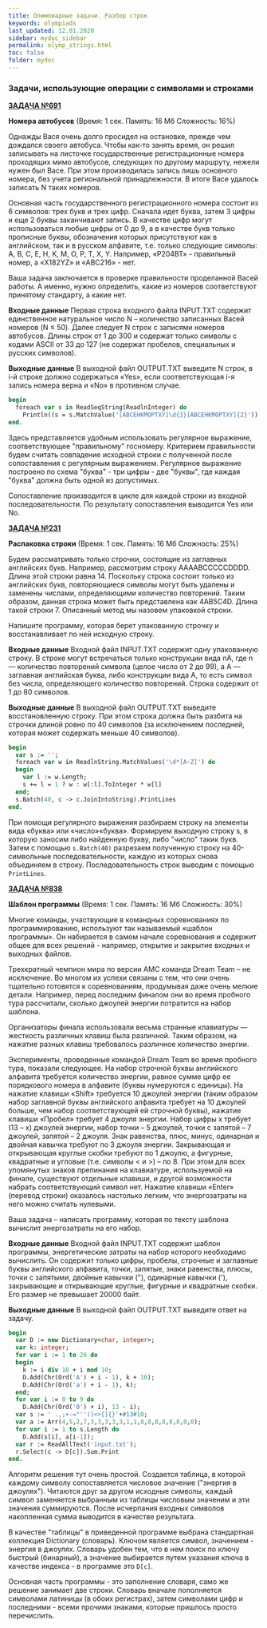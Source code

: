 ```yaml
---
title: Олимпиадные задачи. Разбор строк
keywords: olympiads
last_updated: 12.01.2020
sidebar: mydoc_sidebar
permalink: olymp_strings.html
toc: false
folder: mydoc
---
```


<script src="//i.upmath.me/latex.js"></script> 

### Задачи, использующие операции с символами и строками

[**ЗАДАЧА №691**](https://acmp.ru/index.asp?main=task&id_task=691)   
	
**Номера автобусов** (Время: 1 сек. Память: 16 Мб Сложность: 16%)

Однажды Вася очень долго просидел на остановке, прежде чем дождался своего автобуса. Чтобы как-то занять время, он решил записывать на листочке государственные регистрационные номера проходящих мимо автобусов, следующих по другому маршруту, нежели нужен был Васе. При этом производилась запись лишь основного номера, без учета региональной принадлежности. В итоге Васе удалось записать N таких номеров.

Основная часть государственного регистрационного номера состоит из 6 символов: трех букв и трех цифр. Сначала идет буква, затем 3 цифры и еще 2 буквы заканчивают запись. В качестве цифр могут использоваться любые цифры от 0 до 9, а в качестве букв только прописные буквы, обозначения которых присутствуют как в английском, так и в русском алфавите, т.е. только следующие символы: A, B, C, E, H, K, M, O, P, T, X, Y. Например, «P204BT» - правильный номер, а «X182YZ» и «ABC216» - нет.

Ваша задача заключается в проверке правильности проделанной Васей работы. А именно, нужно определить, какие из номеров соответствуют принятому стандарту, а какие нет.

**Входные данные**
Первая строка входного файла INPUT.TXT содержит единственное натуральное число N – количество записанных Васей номеров (N ≤ 50). Далее следует N строк с записями номеров автобусов. Длины строк от 1 до 300 и содержат только символы с кодами ASCII от 33 до 127 (не содержат пробелов, специальных и русских символов).

**Выходные данные**
В выходной файл OUTPUT.TXT выведите N строк, в i-й строке должно содержаться «Yes», если соответствующая i-я запись номера верна и «No» в противном случае. 

```pascal
begin
  foreach var s in ReadSeqString(ReadlnInteger) do
    Println((s = s.MatchValue('[ABCEHKMOPTXY]\d{3}[ABCEHKMOPTXY]{2}')) ? 'Yes' : 'No')
end.
```

Здесь представляется удобным использовать регулярное выражение, соответствующее "правильному" госномеру. Критерием правильности будем считать совпадение исходной строки с полученной после сопоставления с регулярным выражением. Регулярное выражение построено по схема "буква" - три цифры - две "буквы", где каждая "буква" должна быть одной из допустимых.

Сопоставление производится в цикле для каждой строки из входной последовательности. По результату сопоставления выводится Yes или No.

[**ЗАДАЧА №231**](https://acmp.ru/index.asp?main=task&id_task=231) 		
	
**Распаковка строки** (Время: 1 сек. Память: 16 Мб Сложность: 25%)

Будем рассматривать только строчки, состоящие из заглавных английских букв. Например, рассмотрим строку AAAABCCCCCDDDD. Длина этой строки равна 14. Поскольку строка состоит только из английских букв, повторяющиеся символы могут быть удалены и заменены числами, определяющими количество повторений. Таким образом, данная строка может быть представлена как 4AB5C4D. Длина такой строки 7. Описанный метод мы назовем упаковкой строки.

Напишите программу, которая берет упакованную строчку и восстанавливает по ней исходную строку.

**Входные данные**
Входной файл INPUT.TXT содержит одну упакованную строку. В строке могут встречаться только конструкции вида nA, где n — количество повторений символа (целое число от 2 до 99), а A — заглавная английская буква, либо конструкции вида A, то есть символ без числа, определяющего количество повторений. Строка содержит от 1 до 80 символов.

**Выходные данные**
В выходной файл OUTPUT.TXT выведите восстановленную строку. При этом строка должна быть разбита на строчки длиной ровно по 40 символов (за исключением последней, которая может содержать меньше 40 символов).
```pascal
begin
  var s := '';
  foreach var w in ReadlnString.MatchValues('\d*[A-Z]') do
  begin
    var l := w.Length;
    s += l = 1 ? w : w[:l].ToInteger * w[l]
  end;
  s.Batch(40, c -> c.JoinIntoString).PrintLines
end.
```

При помощи регулярного выражения разбираем строку на элементы вида «буква» или «число»«буква». Формируем выходную строку s, в которую заносим либо найденную букву, либо "число" такик букв. Затем с помощью `s.Batch(40)` разрезаем полученную строку на 40-символьные последовательности, каждую из которых снова объединяем в строку. Последовательность строк выводим с помощью `PrintLines`.

[**ЗАДАЧА №838**](https://acmp.ru/index.asp?main=task&id_task=838) 		
	
**Шаблон программы** (Время: 1 сек. Память: 16 Мб Сложность: 30%)

Многие команды, участвующие в командных соревнованиях по программированию, используют так называемый «шаблон программы». Он набирается в самом начале соревнования и содержит общее для всех решений - например, открытие и закрытие входных и выходных файлов.

Трехкратный чемпион мира по версии AMC команда Dream Team – не исключение. Во многом их успехи связаны с тем, что они очень тщательно готовятся к соревнованиям, продумывая даже очень мелкие детали. Например, перед последним финалом они во время пробного тура рассчитали, сколько джоулей энергии потратится на набор шаблона.

Организаторы финала использовали весьма странные клавиатуры — жесткость различных клавиш была различной. Таким образом, на нажатие разных клавиш требовалось различное количество энергии.

Эксперименты, проведенные командой Dream Team во время пробного тура, показали следующее. На набор строчной буквы английского алфавита требуется количество энергии, равное сумме цифр ее порядкового номера в алфавите (буквы нумеруются с единицы). На нажатие клавиши «Shift» требуется 10 джоулей энергии (таким образом набор заглавной буквы английского алфавита требует на 10 джоулей больше, чем набор соответствующей ей строчной буквы), нажатие клавиши «Пробел» требует 4 джоуля энергии. Набор цифры x требует (13 – x) джоулей энергии, набор точки – 5 джоулей, точки с запятой – 7 джоулей, запятой – 2 джоуля. Знак равенства, плюс, минус, одинарная и двойная кавычка требуют по 3 джоуля энергии. Закрывающая и открывающая круглые скобки требуют по 1 джоулю, а фигурные, квадратные и угловые (т.е. символы < и >) – по 8. При этом для всех упомянутых знаков препинания на клавиатуре, используемой на финале, существуют отдельные клавиши, и другой возможности набрать соответствующий символ нет. Нажатие клавиши «Enter» (перевод строки) оказалось настолько легким, что энергозатраты на него можно считать нулевыми.

Ваша задача – написать программу, которая по тексту шаблона вычислит энергозатраты на его набор.

**Входные данные**
Входной файл INPUT.TXT содержит шаблон программы, энергетические затраты на набор которого необходимо вычислить. Он содержит только цифры, пробелы, строчные и заглавные буквы английского алфавита, точки, запятые, знаки равенства, плюсы, точки с запятыми, двойные кавычки ("), одинарные кавычки ('), закрывающие и открывающие круглые, фигурные и квадратные скобки. Его размер не превышает 20000 байт.

**Выходные данные**
В выходной файл OUTPUT.TXT выведите ответ на задачу. 

```pascal
begin
  var D := new Dictionary<char, integer>;
  var k: integer;
  for var i := 1 to 26 do
  begin 
    k := i div 10 + i mod 10;
    D.Add(Chr(Ord('A') + i - 1), k + 10);
    D.Add(Chr(Ord('a') + i - 1), k);
  end;
  for var i := 0 to 9 do
    D.Add(Chr(Ord('0') + i), 13 - i);
  var s := ' .,;+-="''()<>[]{}'+#13#10;
  var a := Arr(4,5,2,7,3,3,3,3,3,1,1,8,8,8,8,8,8,0,0);
  for var i := 1 to s.Length do
    D.Add(s[i], a[i-1]);
  var r := ReadAllText('input.txt');
  r.Select(c -> D[c]).Sum.Print
end.
```

Алгоритм решения тут очень простой. Создается таблица, в которой каждому символу сопоставляется числовое значение ("энергия в джоулях"). Читаются друг за другом исходные символы, каждый символ заменяется выбранным из таблицы числовым значеним и эти значения суммируются. После исчерпания входных символов накопленная сумма выводится в качестве результата.

В качестве "таблицы" в приведенной программе выбрана стандартная коллекция Dictionary (словарь). Ключом является символ, значением - энергия в джоулях. Словарь удобен тем, что в нем поиск по ключу быстрый (бинарный), а значение выбирается путем указания ключа в качестве индекса - в программе это `D[c]`.

Основная часть программы - это заполнение словаря, само же решение занимает две строки. Словарь вначале пополняется символами латиницы (в обоих регистрах), затем символами цифр и последними - всеми прочими знаками, которые пришлось просто перечислить.
